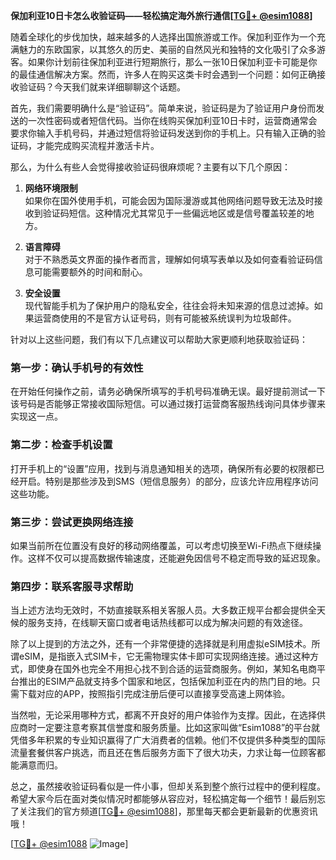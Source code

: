 **保加利亚10日卡怎么收验证码——轻松搞定海外旅行通信[[TG💪+ @esim1088](https://t.me/s/esim1088)]**

随着全球化的步伐加快，越来越多的人选择出国旅游或工作。保加利亚作为一个充满魅力的东欧国家，以其悠久的历史、美丽的自然风光和独特的文化吸引了众多游客。如果你计划前往保加利亚进行短期旅行，那么一张10日保加利亚卡可能是你的最佳通信解决方案。然而，许多人在购买这类卡时会遇到一个问题：如何正确接收验证码？今天我们就来详细聊聊这个话题。

首先，我们需要明确什么是“验证码”。简单来说，验证码是为了验证用户身份而发送的一次性密码或者短信代码。当你在线购买保加利亚10日卡时，运营商通常会要求你输入手机号码，并通过短信将验证码发送到你的手机上。只有输入正确的验证码，才能完成购买流程并激活卡片。

那么，为什么有些人会觉得接收验证码很麻烦呢？主要有以下几个原因：

1. **网络环境限制**  
   如果你在国外使用手机，可能会因为国际漫游或其他网络问题导致无法及时接收到验证码短信。这种情况尤其常见于一些偏远地区或是信号覆盖较差的地方。

2. **语言障碍**  
   对于不熟悉英文界面的操作者而言，理解如何填写表单以及如何查看验证码信息可能需要额外的时间和耐心。

3. **安全设置**  
   现代智能手机为了保护用户的隐私安全，往往会将未知来源的信息过滤掉。如果运营商使用的不是官方认证号码，则有可能被系统误判为垃圾邮件。

针对以上这些问题，我们有以下几点建议可以帮助大家更顺利地获取验证码：

### 第一步：确认手机号的有效性  
在开始任何操作之前，请务必确保所填写的手机号码准确无误。最好提前测试一下该号码是否能够正常接收国际短信。可以通过拨打运营商客服热线询问具体步骤来实现这一点。

### 第二步：检查手机设置  
打开手机上的“设置”应用，找到与消息通知相关的选项，确保所有必要的权限都已经开启。特别是那些涉及到SMS（短信息服务）的部分，应该允许应用程序访问这些功能。

### 第三步：尝试更换网络连接  
如果当前所在位置没有良好的移动网络覆盖，可以考虑切换至Wi-Fi热点下继续操作。这样不仅可以提高数据传输速度，还能避免因信号不稳定而导致的延迟现象。

### 第四步：联系客服寻求帮助  
当上述方法均无效时，不妨直接联系相关客服人员。大多数正规平台都会提供全天候的服务支持，在线聊天窗口或者电话热线都可以成为解决问题的有效途径。

除了以上提到的方法之外，还有一个非常便捷的选择就是利用虚拟eSIM技术。所谓eSIM，是指嵌入式SIM卡，它无需物理实体卡即可实现网络连接。通过这种方式，即使身在国外也完全不用担心找不到合适的运营商服务。例如，某知名电商平台推出的ESIM产品就支持多个国家和地区，包括保加利亚在内的热门目的地。只需下载对应的APP，按照指引完成注册后便可以直接享受高速上网体验。

当然啦，无论采用哪种方式，都离不开良好的用户体验作为支撑。因此，在选择供应商时一定要注意考察其信誉度和服务质量。比如这家叫做“Esim1088”的平台就凭借多年积累的专业知识赢得了广大消费者的信赖。他们不仅提供多种类型的国际流量套餐供客户挑选，而且还在售后服务方面下了很大功夫，力求让每一位顾客都能满意而归。

总之，虽然接收验证码看似是一件小事，但却关系到整个旅行过程中的便利程度。希望大家今后在面对类似情况时都能够从容应对，轻松搞定每一个细节！最后别忘了关注我们的官方频道[[TG💪+ @esim1088](https://t.me/s/esim1088)]，那里每天都会更新最新的优惠资讯哦！

[[TG💪+ @esim1088](https://t.me/s/esim1088) ![Image](https://i.postimg.cc/4NQfJmqS/Snipaste-2025-05-13-00-14-12.png)]